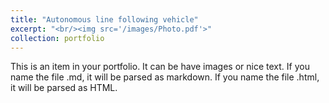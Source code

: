```yaml
---
title: "Autonomous line following vehicle"
excerpt: "<br/><img src='/images/Photo.pdf'>"
collection: portfolio
---
```


This is an item in your portfolio. It can be have images or nice text. If you name the file .md, it will be parsed as markdown. If you name the file .html, it will be parsed as HTML. 

